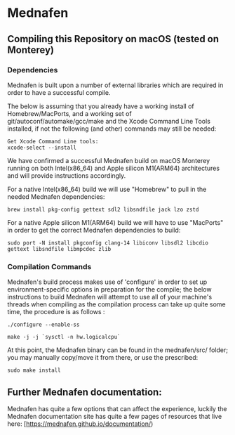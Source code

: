 # Mednafen

## Compiling this Repository on macOS (tested on Monterey)

### Dependencies

Mednafen is built upon a number of external libraries which are required in order to have a successful compile.

The below is assuming that you already have a working install of Homebrew/MacPorts, and a working set of git/autoconf/automake/gcc/make and the Xcode Command Line Tools installed,
if not the following (and other) commands may still be needed:

```
Get Xcode Command Line tools:
xcode-select --install
```

We have confirmed a successful Mednafen build on macOS Monterey running on both Intel(x86_64) and Apple silicon M1(ARM64) architectures and will provide instructions accordingly.

For a native Intel(x86_64) build we will use "Homebrew" to pull in the needed Mednafen dependencies:
```
brew install pkg-config gettext sdl2 libsndfile jack lzo zstd 
```

For a native Apple silicon M1(ARM64) build we will have to use "MacPorts" in order to get the correct Mednafen dependencies to build:  
```
sudo port -N install pkgconfig clang-14 libiconv libsdl2 libcdio gettext libsndfile libmpcdec zlib  
```

### Compilation Commands

Mednafen's build process makes use of 'configure' in order to set up environment-specific options in preparation
for the compile; the below instructions to build Mednafen will attempt to use all of your machine's threads when compiling as the compilation process can take up quite some time, the procedure is as follows :

```
./configure --enable-ss

make -j -j `sysctl -n hw.logicalcpu`
```

At this point, the Mednafen binary can be found in the mednafen/src/ folder; you may manually copy/move it
from there, or use the prescribed:
```
sudo make install
```

## Further Mednafen documentation:

Mednafen has quite a few options that can affect the experience, luckily the Mednafen documentation site has quite a few pages of resources that live here:
[https://mednafen.github.io/documentation/)
